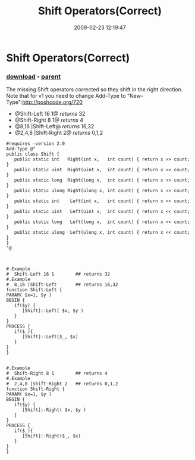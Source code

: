 ﻿---
pid:            892
poster:         Joel Bennett
title:          Shift Operators(Correct)
date:           2009-02-23 12:19:47
format:         posh
parent:         891
parent:         891

---

# Shift Operators(Correct)

### [download](892.ps1) - [parent](891.md)

The missing Shift operators corrected so they shift in the right direction.
Note that for v1 you need to change Add-Type to "New-Type":http://poshcode.org/720

* @Shift-Left 16 1@ *returns* 32
* @Shift-Right 8 1@ *returns* 4
* @8,16 |Shift-Left@ *returns* 16,32
* @2,4,8 |Shift-Right 2@ *returns* 0,1,2


```posh
#requires -version 2.0
Add-Type @"
public class Shift {
   public static int   Right(int x,   int count) { return x >> count; }
   public static uint  Right(uint x,  int count) { return x >> count; }
   public static long  Right(long x,  int count) { return x >> count; }
   public static ulong Right(ulong x, int count) { return x >> count; }
   public static int    Left(int x,   int count) { return x << count; }
   public static uint   Left(uint x,  int count) { return x << count; }
   public static long   Left(long x,  int count) { return x << count; }
   public static ulong  Left(ulong x, int count) { return x << count; }
}                    
"@



#.Example 
#  Shift-Left 16 1        ## returns 32
#.Example 
#  8,16 |Shift-Left       ## returns 16,32
function Shift-Left {
PARAM( $x=1, $y )
BEGIN {
   if($y) {
      [Shift]::Left( $x, $y )
   }
}
PROCESS {
   if($_){
      [Shift]::Left($_, $x)
   }
}
}


#.Example 
#  Shift-Right 8 1        ## returns 4
#.Example 
#  2,4,8 |Shift-Right 2   ## returns 0,1,2
function Shift-Right {
PARAM( $x=1, $y )
BEGIN {
   if($y) {
      [Shift]::Right( $x, $y )
   }
}
PROCESS {
   if($_){
      [Shift]::Right($_, $x)
   }
}
}
```
